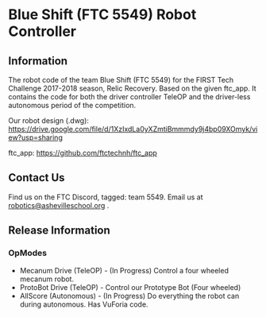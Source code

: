 # Blue Shift (FTC 5549) Robot Controller

## Information
The robot code of the team Blue Shift (FTC 5549) for the FIRST Tech Challenge 2017-2018 season, Relic Recovery. Based on the given ftc_app. It contains the code for both the driver controller TeleOP and the driver-less autonomous period of the competition.

Our robot design (.dwg): https://drive.google.com/file/d/1XzIxdLa0yXZmtiBmmmdy9j4bp09XOmyk/view?usp=sharing

ftc_app: https://github.com/ftctechnh/ftc_app


## Contact Us
Find us on the FTC Discord, tagged: team 5549. Email us at robotics@ashevilleschool.org .


## Release Information

### OpModes
* Mecanum Drive (TeleOP)  -  (In Progress) Control a four wheeled mecanum robot.
* ProtoBot Drive  (TeleOP)  -  Control our Prototype Bot (Four wheeled)
* AllScore (Autonomous)  -  (In Progress) Do everything the robot can during autonomous. Has VuForia code.
